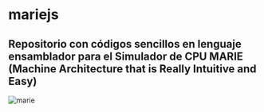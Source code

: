 # mariejs
## Repositorio con códigos sencillos en lenguaje ensamblador para el Simulador de CPU MARIE (Machine Architecture that is Really Intuitive and Easy)
![marie](![exfil](https://github.com/ReginaThePumpkin/mariejs/blob/master/logo.png))

